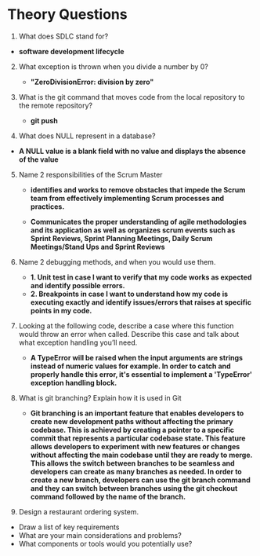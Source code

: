 # Theory Questions

1. What does SDLC stand for?
- **software development lifecycle**

2. What exception is thrown when you divide a number by 0?
   - **"ZeroDivisionError: division by zero"**

3. What is the git command that moves code from the local repository
            to the remote repository? 

   - **git push**
4.  What does NULL represent in a database? 
- **A NULL value is a blank field with no value and displays the absence of the value**
5. Name 2 responsibilities of the Scrum Master 
   - **identifies and works to remove obstacles that impede the Scrum team from effectively implementing Scrum processes and practices.**
   
   - **Communicates the proper understanding of agile methodologies and its application as well as organizes scrum events such as Sprint Reviews, Sprint Planning Meetings, Daily Scrum Meetings/Stand Ups and Sprint Reviews**
6. Name 2 debugging methods, and when you would use them.
   - **1. Unit test in case I want to verify that my code works as expected and identify possible errors.** 
   - **2. Breakpoints in case I want to understand how my code is executing exactly and identify issues/errors that raises at specific points in my code.** 
7. Looking at the following code, describe a case where this function
           would throw an error when called. Describe this case and talk about
           what exception handling you’ll need. 

   - **A TypeError will be raised when the input arguments are strings instead of numeric values for example. In order to catch and properly handle this error, it's essential to implement a  'TypeError' exception handling block.**
8. What is git branching? Explain how it is used in Git
   - **Git branching is an important feature that enables developers to create new development paths without affecting the primary codebase. 
   This is achieved by creating a pointer to a specific commit that represents a particular codebase state.
   This feature allows developers to experiment with new features or changes without affecting the main codebase 
   until they are ready to merge. This allows the switch between branches to be seamless
   and developers can create as many branches as needed. In order to create a new branch, developers can use the git branch command and they can switch between branches using 
   the git checkout command followed by the name of the branch.**
   



9. Design a restaurant ordering system. 
           
- Draw a list of key requirements
- What are your main considerations and problems?
- What components or tools would you potentially use? 

